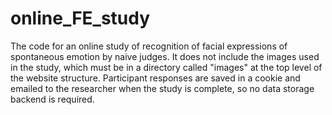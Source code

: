 # online_FE_study
The code for an online study of recognition of facial expressions of spontaneous emotion by naive judges. 
It does not include the images used in the study, which must be in a directory called "images" at the top level
of the website structure. Participant responses are saved in a cookie and emailed to the researcher
when the study is complete, so no data storage backend is required.
